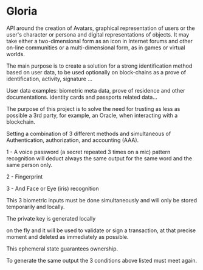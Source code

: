 # Gloria

API around the creation of Avatars, graphical representation of users or the user's character or persona and digital representations of objects.
It may take either a two-dimensional form as an icon in Internet forums and other on-line communities or a multi-dimensional form, as in games or virtual worlds.

The main purpose is to create a solution for a strong identification method based on user data, to be used optionally on block-chains as a prove of identification, activity, signature ...

User data examples: biometric meta data, prove of residence and other documentations. identity cards and passports related data...

The purpose of this project is to solve the need for trusting as less as possible a 3rd party, for example, an Oracle, when interacting with a blockchain.

Setting a combination of 3 different methods and simultaneous of Authentication, authorization, and accounting (AAA).

1 - A voice password (a secret repeated 3 times on a mic) pattern recognition will deduct always the same output for the same word and the same person only.

2 - Fingerprint

3 - And Face or Eye (iris) recognition

This 3 biometric inputs must be done simultaneously and will only be stored temporarily and locally.

The private key is generated locally

on the fly and it will be used to validate or sign a transaction, at that precise moment and deleted as immediately as possible.

This ephemeral state guarantees ownership.

To generate the same output the 3 conditions above listed must meet again.
